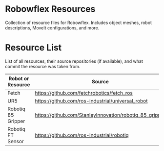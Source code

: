 # Robowflex Resources

Collection of resource files for Robowflex.
Includes object meshes, robot descriptions, MoveIt configurations, and more.

# Resource List

List of all resources, their source repositories (if available), and what commit the resource was taken from.

| Robot or Resource  | Source                                                  | Commit                                   |
|--------------------|---------------------------------------------------------|------------------------------------------|
| Fetch              | https://github.com/fetchrobotics/fetch_ros              | 42b4d8199abbfab04aceea28a0ea4c9dab54667a |
| UR5                | https://github.com/ros-industrial/universal_robot       | f287d22063bcb072869aa372c42686bc53d7418a |
| Robotiq 85 Gripper | https://github.com/StanleyInnovation/robotiq_85_gripper | 2fcc20f98a1439ece59d9dc46f3294bbb1ad5260 |
| Robotiq FT Sensor  | https://github.com/ros-industrial/robotiq               | 66961ec6b6c9c493f13410d16ce32cea1648babf |


